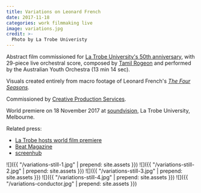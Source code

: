 ```yaml
---
title: Variations on Leonard French
date: 2017-11-18
categories: work filmmaking live
image: variations.jpg
credit: >-
  Photo by La Trobe Univeristy
---
```


Abstract film commissioned for [La Trobe University's 50th anniversary][soundvision],
with 29-piece live orchestral score, composed by [Tamil Rogeon]
and performed by the Australian Youth Orchestra (13 min 14 sec).

Visuals created entirely from macro footage of Leonard French's [_The Four
Seasons_][four].

Commissioned by [Creative Production Services][cps].

World premiere on 18 November 2017 at [soundvision], La Trobe University,
Melbourne.

Related press:

- [La Trobe hosts world film premiere](https://www.latrobe.edu.au/news/articles/2017/release/la-trobe-hosts-world-film-premiere)
- [Beat Magazine](http://www.beat.com.au/arts/leonard-french-s-stained-glass-treasure-la-trobe-uni-gets-special-cinematic-treatment-during)
- [screenhub](http://www.screenhub.com.au/whats-on/victoria/screenings-festivals-and-programs/la-trobe-hosts-world-film-premiere-variations-on-leonard-french-222252)

[tamil rogeon]: http://www.tamilrogeon.com
[soundvision]: https://50years.latrobe/events/soundvision/
[four]: https://commons.wikimedia.org/wiki/File:Leonard_French_La_Trobe_01.jpg
[cps]: https://www.creativeproductionservices.com.au

![]({{ "/variations-still-1.jpg" | prepend: site.assets }})
![]({{ "/variations-still-2.jpg" | prepend: site.assets }})
![]({{ "/variations-still-3.jpg" | prepend: site.assets }})
![]({{ "/variations-still-4.jpg" | prepend: site.assets }})
![]({{ "/variations-conductor.jpg" | prepend: site.assets }})

